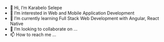 - 👋 Hi, I’m Karabelo Selepe
- 👀 I’m interested in Web and Mobile Application Development
- 🌱 I’m currently learning Full Stack Web Development with Angular, React Native
- 💞️ I’m looking to collaborate on ...
- 📫 How to reach me ...

<!---
Karabelo-Selepe/Karabelo-Selepe is a ✨ special ✨ repository because its `README.md` (this file) appears on your GitHub profile.
You can click the Preview link to take a look at your changes.
--->
